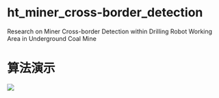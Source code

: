 # ht_miner_cross-border_detection
Research on Miner Cross-border Detection within Drilling Robot Working Area in Underground Coal Mine
# 算法演示

[![](https://bb-embed.herokuapp.com/embed?v=BV1uW4y1e76o)](https://www.bilibili.com/video/BV1uW4y1e76o?share_source=copy_web&vd_source=9e0d75e1291c4746cf32f2a82d2e0b4a)
